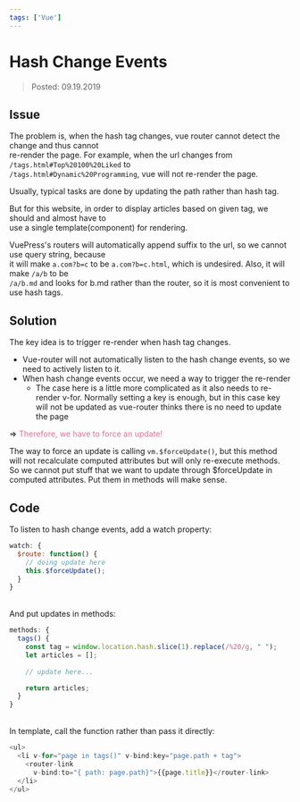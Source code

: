 ```yaml
---
tags: ['Vue']
---
```


# Hash Change Events

> Posted: 09.19.2019

<Tag />

## Issue

The problem is, when the hash tag changes, vue router cannot detect the change and thus cannot  
re-render the page. For example, when the url changes from `/tags.html#Top%20100%20Liked` to  
`/tags.html#Dynamic%20Programming`, vue will not re-render the page.

Usually, typical tasks are done by updating the path rather than hash tag.

But for this website, in order to display articles based on given tag, we should and almost have to  
use a single template(component) for rendering. 

VuePress's routers will automatically append suffix to the url, so we cannot use query string, because  
it will make `a.com?b=c` to be `a.com?b=c.html`, which is undesired. Also, it will make `/a/b` to be  
`/a/b.md` and looks for b.md rather than the router, so it is most convenient to use hash tags.

## Solution

The key idea is to trigger re-render when hash tag changes.

- Vue-router will not automatically listen to the hash change events, so we need to actively listen to it.  
- When hash change events occur, we need a way to trigger the re-render
  - The case here is a little more complicated as it also needs to re-render v-for. Normally setting a key is
  enough, but in this case key will not be updated as vue-router thinks there is no need to update the page

=> <span style='color: palevioletred'>Therefore, we have to force an update!</span>

The way to force an update is calling `vm.$forceUpdate()`, but this method will not recalculate computed attributes but will only re-execute methods. So we cannot put stuff that we want to update through $forceUpdate 
in computed attributes. Put them in methods will make sense.

## Code

To listen to hash change events, add a watch property:

```javascript
watch: {
  $route: function() {
    // doing update here
    this.$forceUpdate();
  }
}
```

<br />
And put updates in methods:

```javascript
methods: {
  tags() {
    const tag = window.location.hash.slice(1).replace(/%20/g, " ");
    let articles = [];
    
    // update here...

    return articles;
  }
}
```

<br />
In template, call the function rather than pass it directly:

```javascript
<ul>
  <li v-for="page in tags()" v-bind:key="page.path + tag">
    <router-link
      v-bind:to="{ path: page.path}">{{page.title}}</router-link>
  </li>
</ul>
```


<Disqus />

